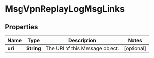 
# MsgVpnReplayLogMsgLinks

## Properties
Name | Type | Description | Notes
------------ | ------------- | ------------- | -------------
**uri** | **String** | The URI of this Message object. |  [optional]



